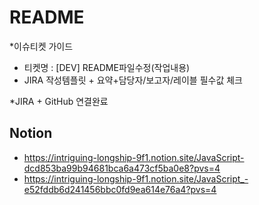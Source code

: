 # README 

*이슈티켓 가이드
- 티켓명 : [DEV] README파일수정(작업내용)
- JIRA 작성템플릿 + 요약+담당자/보고자/레이블 필수값 체크

*JIRA + GitHub 연결완료

## Notion 
- https://intriguing-longship-9f1.notion.site/JavaScript-dcd853ba99b94681bca6a473cf5ba0e8?pvs=4
- https://intriguing-longship-9f1.notion.site/JavaScript_-e52fddb6d241456bbc0fd9ea614e76a4?pvs=4